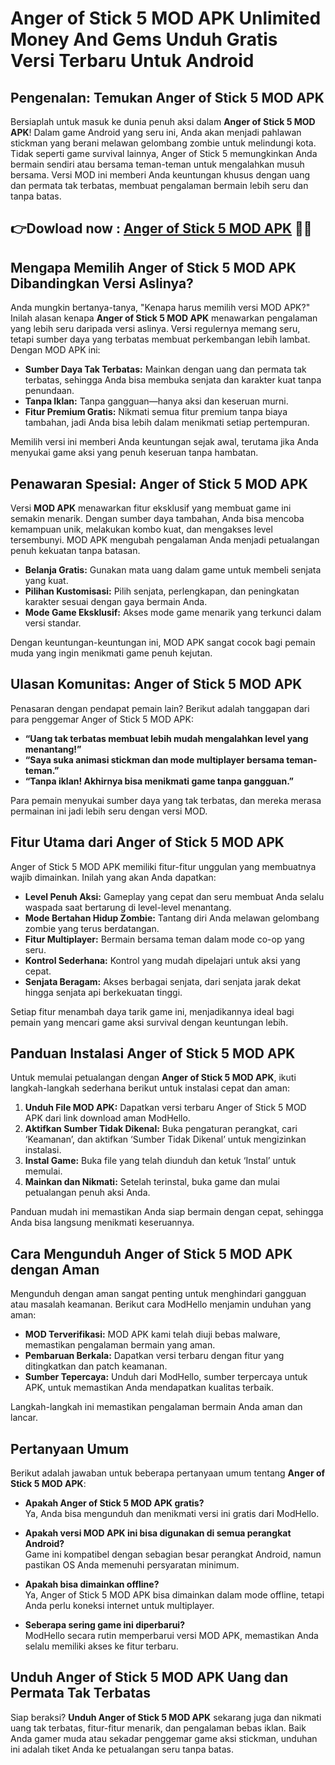 # Anger of Stick 5 MOD APK Unlimited Money And Gems Unduh Gratis Versi Terbaru Untuk Android

## Pengenalan: Temukan Anger of Stick 5 MOD APK

Bersiaplah untuk masuk ke dunia penuh aksi dalam **Anger of Stick 5 MOD APK**! Dalam game Android yang seru ini, Anda akan menjadi pahlawan stickman yang berani melawan gelombang zombie untuk melindungi kota. Tidak seperti game survival lainnya, Anger of Stick 5 memungkinkan Anda bermain sendiri atau bersama teman-teman untuk mengalahkan musuh bersama. Versi MOD ini memberi Anda keuntungan khusus dengan uang dan permata tak terbatas, membuat pengalaman bermain lebih seru dan tanpa batas.


## 👉Dowload now : [Anger of Stick 5 MOD APK](https://modhello.com/anger-of-stick-5/) 👌🏻

## Mengapa Memilih Anger of Stick 5 MOD APK Dibandingkan Versi Aslinya?

Anda mungkin bertanya-tanya, "Kenapa harus memilih versi MOD APK?" Inilah alasan kenapa **Anger of Stick 5 MOD APK** menawarkan pengalaman yang lebih seru daripada versi aslinya. Versi regulernya memang seru, tetapi sumber daya yang terbatas membuat perkembangan lebih lambat. Dengan MOD APK ini:

- **Sumber Daya Tak Terbatas:** Mainkan dengan uang dan permata tak terbatas, sehingga Anda bisa membuka senjata dan karakter kuat tanpa penundaan.
- **Tanpa Iklan:** Tanpa gangguan—hanya aksi dan keseruan murni.
- **Fitur Premium Gratis:** Nikmati semua fitur premium tanpa biaya tambahan, jadi Anda bisa lebih dalam menikmati setiap pertempuran.

Memilih versi ini memberi Anda keuntungan sejak awal, terutama jika Anda menyukai game aksi yang penuh keseruan tanpa hambatan.

## Penawaran Spesial: Anger of Stick 5 MOD APK

Versi **MOD APK** menawarkan fitur eksklusif yang membuat game ini semakin menarik. Dengan sumber daya tambahan, Anda bisa mencoba kemampuan unik, melakukan kombo kuat, dan mengakses level tersembunyi. MOD APK mengubah pengalaman Anda menjadi petualangan penuh kekuatan tanpa batasan.

- **Belanja Gratis:** Gunakan mata uang dalam game untuk membeli senjata yang kuat.
- **Pilihan Kustomisasi:** Pilih senjata, perlengkapan, dan peningkatan karakter sesuai dengan gaya bermain Anda.
- **Mode Game Eksklusif:** Akses mode game menarik yang terkunci dalam versi standar.

Dengan keuntungan-keuntungan ini, MOD APK sangat cocok bagi pemain muda yang ingin menikmati game penuh kejutan.

## Ulasan Komunitas: Anger of Stick 5 MOD APK

Penasaran dengan pendapat pemain lain? Berikut adalah tanggapan dari para penggemar Anger of Stick 5 MOD APK:

- **“Uang tak terbatas membuat lebih mudah mengalahkan level yang menantang!”**
- **“Saya suka animasi stickman dan mode multiplayer bersama teman-teman.”**
- **“Tanpa iklan! Akhirnya bisa menikmati game tanpa gangguan.”**

Para pemain menyukai sumber daya yang tak terbatas, dan mereka merasa permainan ini jadi lebih seru dengan versi MOD.

## Fitur Utama dari Anger of Stick 5 MOD APK

Anger of Stick 5 MOD APK memiliki fitur-fitur unggulan yang membuatnya wajib dimainkan. Inilah yang akan Anda dapatkan:

- **Level Penuh Aksi:** Gameplay yang cepat dan seru membuat Anda selalu waspada saat bertarung di level-level menantang.
- **Mode Bertahan Hidup Zombie:** Tantang diri Anda melawan gelombang zombie yang terus berdatangan.
- **Fitur Multiplayer:** Bermain bersama teman dalam mode co-op yang seru.
- **Kontrol Sederhana:** Kontrol yang mudah dipelajari untuk aksi yang cepat.
- **Senjata Beragam:** Akses berbagai senjata, dari senjata jarak dekat hingga senjata api berkekuatan tinggi.

Setiap fitur menambah daya tarik game ini, menjadikannya ideal bagi pemain yang mencari game aksi survival dengan keuntungan lebih.

## Panduan Instalasi Anger of Stick 5 MOD APK

Untuk memulai petualangan dengan **Anger of Stick 5 MOD APK**, ikuti langkah-langkah sederhana berikut untuk instalasi cepat dan aman:

1. **Unduh File MOD APK:** Dapatkan versi terbaru Anger of Stick 5 MOD APK dari link download aman ModHello.
2. **Aktifkan Sumber Tidak Dikenal:** Buka pengaturan perangkat, cari ‘Keamanan’, dan aktifkan ‘Sumber Tidak Dikenal’ untuk mengizinkan instalasi.
3. **Instal Game:** Buka file yang telah diunduh dan ketuk ‘Instal’ untuk memulai.
4. **Mainkan dan Nikmati:** Setelah terinstal, buka game dan mulai petualangan penuh aksi Anda.

Panduan mudah ini memastikan Anda siap bermain dengan cepat, sehingga Anda bisa langsung menikmati keseruannya.

## Cara Mengunduh Anger of Stick 5 MOD APK dengan Aman

Mengunduh dengan aman sangat penting untuk menghindari gangguan atau masalah keamanan. Berikut cara ModHello menjamin unduhan yang aman:

- **MOD Terverifikasi:** MOD APK kami telah diuji bebas malware, memastikan pengalaman bermain yang aman.
- **Pembaruan Berkala:** Dapatkan versi terbaru dengan fitur yang ditingkatkan dan patch keamanan.
- **Sumber Tepercaya:** Unduh dari ModHello, sumber terpercaya untuk APK, untuk memastikan Anda mendapatkan kualitas terbaik.

Langkah-langkah ini memastikan pengalaman bermain Anda aman dan lancar.

## Pertanyaan Umum

Berikut adalah jawaban untuk beberapa pertanyaan umum tentang **Anger of Stick 5 MOD APK**:

- **Apakah Anger of Stick 5 MOD APK gratis?**  
  Ya, Anda bisa mengunduh dan menikmati versi ini gratis dari ModHello.

- **Apakah versi MOD APK ini bisa digunakan di semua perangkat Android?**  
  Game ini kompatibel dengan sebagian besar perangkat Android, namun pastikan OS Anda memenuhi persyaratan minimum.

- **Apakah bisa dimainkan offline?**  
  Ya, Anger of Stick 5 MOD APK bisa dimainkan dalam mode offline, tetapi Anda perlu koneksi internet untuk multiplayer.

- **Seberapa sering game ini diperbarui?**  
  ModHello secara rutin memperbarui versi MOD APK, memastikan Anda selalu memiliki akses ke fitur terbaru.

## Unduh Anger of Stick 5 MOD APK Uang dan Permata Tak Terbatas

Siap beraksi? **Unduh Anger of Stick 5 MOD APK** sekarang juga dan nikmati uang tak terbatas, fitur-fitur menarik, dan pengalaman bebas iklan. Baik Anda gamer muda atau sekadar penggemar game aksi stickman, unduhan ini adalah tiket Anda ke petualangan seru tanpa batas.
